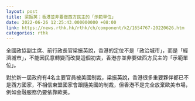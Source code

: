 ```yaml
---
layout: post
title: 梁振英：香港並非要做西方民主的「示範單位」
date: 2022-06-26 12:25:43.000000000 +08:00
link: https://news.rthk.hk/rthk/ch/component/k2/1654767-20220626.htm
categories: rthk
---
```


全國政協副主席、前行政長官梁振英說，香港的定位不是「政治城市」，而是「經濟城市」，不能因民意轉變而改變這個初衷，香港亦並非要做西方民主的「示範單位」。

對於新一屆政府有4名主要官員被美國制裁，梁振英說，香港很多重要夥伴都已不是西方國家，不相信東盟國家會跟隨美國的制裁，但香港不是完全放棄歐美市場，例如金融服務仍要依靠歐美。
